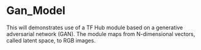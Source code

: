 # Gan_Model
This will demonstrates use of a TF Hub module based on a generative adversarial network (GAN). The module maps from N-dimensional vectors, called latent space, to RGB images.
